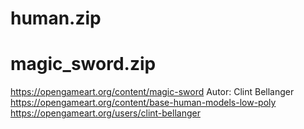 # human.zip
# magic_sword.zip
https://opengameart.org/content/magic-sword
Autor: Clint Bellanger
https://opengameart.org/content/base-human-models-low-poly
https://opengameart.org/users/clint-bellanger
